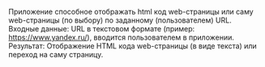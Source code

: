 Приложение способное отображать html код web-страницы или саму web-страницы (по выбору) по заданному (пользователем) URL. Входные данные: URL в текстовом формате (пример: https://www.yandex.ru/), вводится пользователем в приложении. Результат: Отображение HTML кода web-страницы (в виде текста) или переход на саму страницу.
